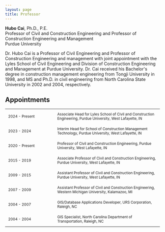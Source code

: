 ```yaml
---
layout: page
title: Professor
---
```


<!--
<img src="https://github.com/purdue-hubocai-lciii/purdue-hubocai-lciii.github.io/blob/master/_images/professorCai.png" alt="Professor Hubo Cai">
-->

**Hubo Cai**, Ph.D., P.E.<br>
Professor of Civil and Construction Engineering and Professor of Construction Engineering and Management<br>
​Purdue University<br>

Dr. Hubo Cai is a Professor of Civil Engineering and Professor of Construction Engineering and management with joint appointment with the Lyles School of Civil Engineering and Division of Construction Engineering and Management at Purdue University. Dr. Cai received his Bachelor's degree in construction management engineering from Tongji University in 1998, and MS and Ph.D. in civil engineering from North Carolina State University in 2002 and 2004, respectively.<br>

## Appointments

<table style="border-collapse: collapse; width: 100%; font-size: smaller;">
  <tr style="border: none;">
    <td style="border: none; padding: 10px; width: 140px;">2024 - Present</td>
    <td style="border: none; padding: 10px;">Associate Head for Lyles School of Civil and Construction Engineering, Purdue University, West Lafayette, IN</td>
  </tr>
  <tr style="border: none;">
    <td style="border: none; padding: 10px; width: 140px;">2023 - 2024</td>
    <td style="border: none; padding: 10px;">Interim Head for School of Construction Management Technology, Purdue University, West Lafayette, IN</td>
  </tr>
  <tr style="border: none;">
    <td style="border: none; padding: 10px; width: 140px;">2020 - Present</td>
    <td style="border: none; padding: 10px;">Professor of Civil and Construction Engineering, Purdue University, West Lafayette, IN</td>
  </tr>
  <tr style="border: none;">
    <td style="border: none; padding: 10px; width: 140px;">2015 - 2019</td>
    <td style="border: none; padding: 10px;">Associate Professor of Civil and Construction Engineering, Purdue University, West Lafayette, IN</td>
  </tr>
  <tr style="border: none;">
    <td style="border: none; padding: 10px; width: 140px;">2009 - 2015</td>
    <td style="border: none; padding: 10px;">Assistant Professor of Civil and Construction Engineering, Purdue University, West Lafayette, IN</td>
  </tr>
  <tr style="border: none;">
    <td style="border: none; padding: 10px; width: 140px;">2007 - 2009</td>
    <td style="border: none; padding: 10px;">Assistant Professor of Civil and Construction Engineering, Western Michigan University, Kalamazoo, MI</td>
  </tr>
  <tr style="border: none;">
    <td style="border: none; padding: 10px; width: 140px;">2004 - 2007</td>
    <td style="border: none; padding: 10px;">GIS/Database Applications Developer, URS Corporation, Raleigh, NC</td>
  </tr>
  <tr style="border: none;">
    <td style="border: none; padding: 10px; width: 140px;">2004 - 2004</td>
    <td style="border: none; padding: 10px;">GIS Specialist, North Carolina Department of Transportation, Raleigh, NC</td>
  </tr>
</table>

